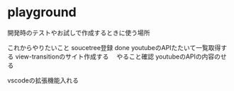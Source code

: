 # playground

開発時のテストやお試しで作成するときに使う場所



これからやりたいこと
soucetree登録 done
youtubeのAPIたたいて一覧取得する
view-transitionのサイト作成する
　やること確認
youtubeのAPIの内容のせる

vscodeの拡張機能入れる






